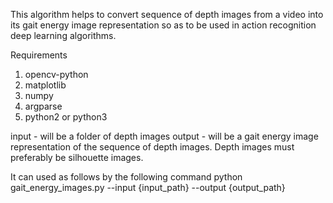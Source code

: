 This algorithm helps to convert sequence of depth images from a video into its gait energy image representation so as to be used in action recognition deep learning algorithms.

Requirements
1. opencv-python
2. matplotlib
3. numpy
4. argparse
5. python2 or python3

input - will be a folder of depth images
output - will be a gait energy image representation of the sequence of depth images. Depth images must preferably be silhouette images.

It can used as follows by the following command
python gait_energy_images.py --input {input_path} --output {output_path}